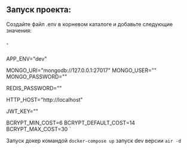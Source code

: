 ## Запуск проекта:

Создайте файл .env в корневом каталоге и добавьте следующие значения:

### `

APP_ENV="dev"

MONGO_URI="mongodb://127.0.0.1:27017"
MONGO_USER="<youusername>"
MONGO_PASSWORD="<yourpassword>"

REDIS_PASSWORD=""

HTTP_HOST="http://localhost"

JWT_KEY="<secretkey>"

BCRYPT_MIN_COST=6
BCRYPT_DEFAULT_COST=14
BCRYPT_MAX_COST=30
`

Запуск докер командой `docker-compose up`
запуск dev версии `air -d`
